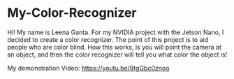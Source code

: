 # My-Color-Recognizer
Hi! My name is Leena Ganta. For my NVIDIA project with the Jetson Nano, I decided to create a color recognizer. The point of this project is to aid people who are color blind. 
How this works, is you will point the camera at an object, and then the color recognizer will tell you what color the object is!

My demonstration Video: https://youtu.be/9tgGbc0znoo
